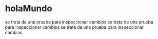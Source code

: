 # holaMundo
se trata de una prueba para inspeccionar cambios
se trata de una prueba para inspeccionar cambios
se trata de una prueba para inspeccionar cambios
